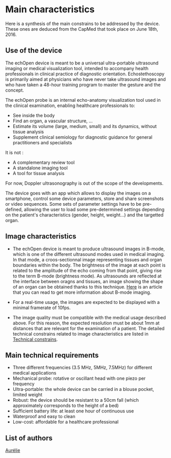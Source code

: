 # Main characteristics

Here is a synthesis of the main constrains to be addressed by the device. These ones are deduced from the CapMed that took place on June 18th, 2016.

## Use of the device

The echOpen device is meant to be a universal ultra-portable ultrasound imaging or medical visualization tool, intended to accompany health professionals in clinical practice of diagnostic orientation. Echostethoscopy is primarily aimed at physicians who have never take ultrasound images and who have taken a 48-hour training program to master the gesture and the concept.

The echOpen probe is an internal echo-anatomy visualization tool used in the clinical examination, enabling healthcare professionals to:

* See inside the body
* Find an organ, a vascular structure, ...
* Estimate its volume \(large, medium, small\) and its dynamics, without tissue analysis
* Supplement clinical semiology for diagnostic guidance for general practitioners and specialists

It is not :

* A complementary review tool
* A standalone imaging tool
* A tool for tissue analysis

For now, Doppler ultrasonography is out of the scope of the developments.

The device goes with an app which allows to display the images on a smartphone, control some device parameters, store and share screenshots or video sequences. Some sets of parameter settings have to be pre-defined, allowing the user to load some pre-determined settings depending on the patient's characteristics \(gender, height, weight...\) and the targetted organ.

## Image characteristics

* The echOpen device is meant to produce ultrasound images in B-mode, which is one of the different ultrasound modes used in medical imaging. In that mode, a croos-sectionnal image representing tissues and organ boundaries within the body. The brightness of the image at each point is related to the amplitude of the echo coming from that point, giving rise to the term B-mode \(brightness mode\). As ultrasounds are reflected at the interface between oragns and tissues, an image showing the shape of an organ can be obtained thanks to this technique. [Here](http://assets.cambridge.org/97805217/57102/excerpt/9780521757102_excerpt.pdf) is an article that you can read to get more information about B-mode imaging.

* For a real-time usage, the images are expected to be displayed with a minimal framerate of 10fps.

* The image quality must be compatible with the medical usage described above. For this reason, the expected resolution must be about 1mm at distances that are relevant for the examination of a patient. The detailed technical constrains related to image characteristics are listed in [Technical constrains](backlog/technical.md).

## Main technical requirements

* Three different frequencies \(3.5 MHz, 5MHz, 7.5MHz\) for different medical applications
* Mechanical probe: rotative or oscillant head with one piezo per frequency
* Ultra-portable: the whole device can be carried in a blouse pocket, limited weight
* Robust: the device should be resistant to a 50cm fall \(which approximately corresponds to the height of a bed\)
* Sufficient battery life: at least one hour of continuous use
* Waterproof and easy to clean
* Low-cost: affordable for a healthcare professional



## List of authors

[Aurélie](https://www.gitbook.com/book/echopen/echopen_prototyping/edit#)

